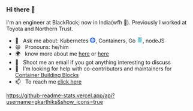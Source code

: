 ### Hi there 👋

<!--
**gkarthiks/gkarthiks** is a ✨ _special_ ✨ repository because its `README.md` (this file) appears on your GitHub profile.

Here are some ideas to get you started:

- 🔭 I’m currently working on ...
- 🌱 I’m currently learning ...
- 👯 I’m looking to collaborate on ...
- 🤔 I’m looking for help with ...
- 💬 Ask me about ...
- 📫 How to reach me: ...
- 😄 Pronouns: ...
- ⚡ Fun fact: ...
-->


I'm an engineer at BlackRock; now in India(wfh 🏡). Previously I worked at Toyota and Northern Trust.

* 💬&nbsp;&nbsp;&nbsp;Ask me about: Kubernetes <img src="./kubernetes.png" width="15">, Containers, Go <img src="./golang.png" width="15">, nodeJS
* 😄&nbsp;&nbsp;&nbsp;Pronouns: he/him
* 🌍&nbsp;&nbsp;&nbsp;know more about me [here](https://about.me/karthikeyangovindaraj) or [here](https://karthikeyan-govindaraj.netlify.app/)
* 📧&nbsp;&nbsp;&nbsp;Shoot me an email if you got anything interesting to discuss
* 🤔&nbsp;&nbsp;&nbsp;I’m looking for help with co-contributors and maintainers for [Container Building Blocks](https://github.com/Container-Building-Blocks/)
* 📫&nbsp;&nbsp;&nbsp;To reach me [click here](https://karthikeyan-govindaraj.netlify.app/#contact)


https://github-readme-stats.vercel.app/api?username=gkarthiks&show_icons=true
